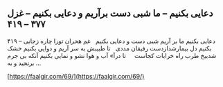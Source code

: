 ## دعایی بکنیم – ما شبی دست برآریم و دعایی بکنیم – غزل  ۳۷۷ – ۴۱۹


۴۱۹ &#8211; دعایی بکنیم ما بر آریم شبی دست و دعایی بکنیم   غم هحران تورا چاره زجایی بکنیم دل بیمارشدازدست رفیقان مددی   تا طبیبش به سر آریم و دوایی بکنیم خشک شدبیخ طرب راه خرابات کجاست     تا درآ» آب و هوا نشو و نمایی بکنیم آنکه بی جرم برنجید و به &#8230;

[https://faalgir.com/69/](https://faalgir.com/69/) 